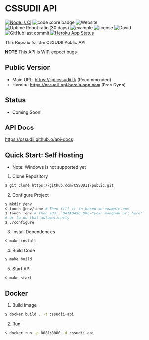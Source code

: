 # CSSUDII API
[![Node.js CI](https://github.com/CSSUDII/public/actions/workflows/node-tests.yml/badge.svg)](https://github.com/CSSUDII/public/actions/workflows/node-tests.yml) ![code score badge](https://www.code-inspector.com/project/21868/score/svg) ![Website](https://badges.cssudii.tk/generate/API/status/api_cssudii_tk) ![Uptime Robot ratio (30 days)](https://img.shields.io/uptimerobot/ratio/m787949650-67589e69fbffafdf836b1b85) ![example](https://img.shields.io/badge/dynamic/json?label=Example%20API%20Response&query=example&url=https%3A%2F%2Fcssudii.loophole.site%2Fv1%2Fplaceholders) ![license](https://img.shields.io/github/license/CSSUDII/public) ![David](https://david-dm.org/CSSUDII/public.svg) ![GitHub last commit](https://img.shields.io/github/last-commit/CSSUDII/public) [![Heroku App Status](http://heroku-shields.herokuapp.com/cssudii-api)](https://cssudii-api.herokuapp.com)

This Repo is for the CSSUDII Public API

**NOTE** This API is WIP, expect bugs

## Public Version
- Main URL: https://api.cssudii.tk (Recommended)
- Heroku: https://cssudii-api.herokuapp.com (Free Dyno)

## Status
- Coming Soon!

## API Docs
https://cssudii.github.io/api-docs

## Quick Start: Self Hosting
- Note: Windows is not supported yet

1. Clone Repository
```bash
$ git clone https://github.com/CSSUDII/public.git
```

2. Configure Project
```bash
$ mkdir @env
$ touch @env/.env # Then fill it in based on example.env
$ touch .env # Then add: `DATABASE_URL="your mongodb url here"`
# or to do that automatically
$ ./configure
```

3. Install Dependencies
```bash
$ make install
```

4. Build Code
```bash
$ make build
```

5. Start API
```bash
$ make start
```

## Docker

1. Build Image
```bash
$ docker build . -t cssudii-api
```

2. Run
```bash
$ docker run -p 8081:8080 -d cssudii-api
```